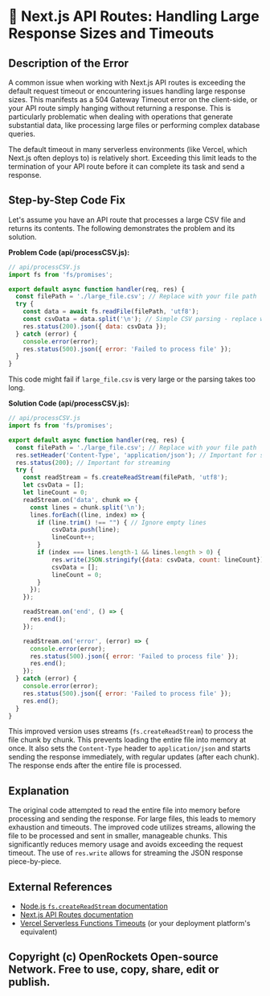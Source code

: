 # 🐞 Next.js API Routes: Handling Large Response Sizes and Timeouts


## Description of the Error

A common issue when working with Next.js API routes is exceeding the default request timeout or encountering issues handling large response sizes.  This manifests as a 504 Gateway Timeout error on the client-side, or your API route simply hanging without returning a response. This is particularly problematic when dealing with operations that generate substantial data, like processing large files or performing complex database queries.

The default timeout in many serverless environments (like Vercel, which Next.js often deploys to) is relatively short. Exceeding this limit leads to the termination of your API route before it can complete its task and send a response.


## Step-by-Step Code Fix

Let's assume you have an API route that processes a large CSV file and returns its contents. The following demonstrates the problem and its solution.


**Problem Code (api/processCSV.js):**

```javascript
// api/processCSV.js
import fs from 'fs/promises';

export default async function handler(req, res) {
  const filePath = './large_file.csv'; // Replace with your file path
  try {
    const data = await fs.readFile(filePath, 'utf8');
    const csvData = data.split('\n'); // Simple CSV parsing - replace with your preferred method
    res.status(200).json({ data: csvData });
  } catch (error) {
    console.error(error);
    res.status(500).json({ error: 'Failed to process file' });
  }
}
```

This code might fail if `large_file.csv` is very large or the parsing takes too long.

**Solution Code (api/processCSV.js):**

```javascript
// api/processCSV.js
import fs from 'fs/promises';

export default async function handler(req, res) {
  const filePath = './large_file.csv'; // Replace with your file path
  res.setHeader('Content-Type', 'application/json'); // Important for streaming
  res.status(200); // Important for streaming
  try {
    const readStream = fs.createReadStream(filePath, 'utf8');
    let csvData = [];
    let lineCount = 0;
    readStream.on('data', chunk => {
      const lines = chunk.split('\n');
      lines.forEach((line, index) => {
        if (line.trim() !== "") { // Ignore empty lines
            csvData.push(line);
            lineCount++;
        }
        if (index === lines.length-1 && lines.length > 0) {
            res.write(JSON.stringify({data: csvData, count: lineCount}));
            csvData = [];
            lineCount = 0;
        }
      });
    });

    readStream.on('end', () => {
      res.end();
    });

    readStream.on('error', (error) => {
      console.error(error);
      res.status(500).json({ error: 'Failed to process file' });
      res.end();
    });
  } catch (error) {
    console.error(error);
    res.status(500).json({ error: 'Failed to process file' });
    res.end();
  }
}
```

This improved version uses streams (`fs.createReadStream`) to process the file chunk by chunk.  This prevents loading the entire file into memory at once.  It also sets the `Content-Type` header to `application/json` and starts sending the response immediately, with regular updates (after each chunk).  The response ends after the entire file is processed.


## Explanation

The original code attempted to read the entire file into memory before processing and sending the response. For large files, this leads to memory exhaustion and timeouts. The improved code utilizes streams, allowing the file to be processed and sent in smaller, manageable chunks. This significantly reduces memory usage and avoids exceeding the request timeout. The use of `res.write` allows for streaming the JSON response piece-by-piece.

## External References

* [Node.js `fs.createReadStream` documentation](https://nodejs.org/api/fs.html#fscreatereadstreampath-options)
* [Next.js API Routes documentation](https://nextjs.org/docs/api-routes/introduction)
* [Vercel Serverless Functions Timeouts](https://vercel.com/docs/concepts/functions/limits#timeouts) (or your deployment platform's equivalent)

## Copyright (c) OpenRockets Open-source Network. Free to use, copy, share, edit or publish.

